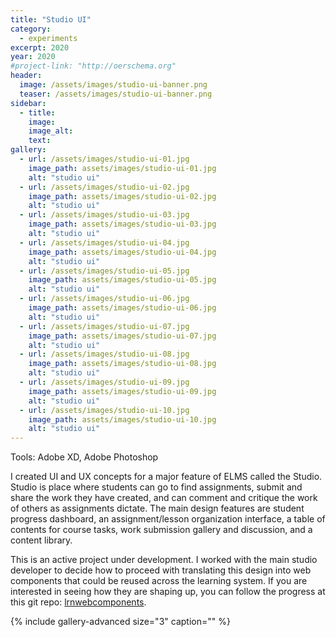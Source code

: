 ```yaml
---
title: "Studio UI"
category:
  - experiments
excerpt: 2020
year: 2020
#project-link: "http://oerschema.org"
header:
  image: /assets/images/studio-ui-banner.png
  teaser: /assets/images/studio-ui-banner.png
sidebar:
  - title:
    image:
    image_alt:
    text:
gallery:
  - url: /assets/images/studio-ui-01.jpg
    image_path: assets/images/studio-ui-01.jpg
    alt: "studio ui"
  - url: /assets/images/studio-ui-02.jpg
    image_path: assets/images/studio-ui-02.jpg
    alt: "studio ui"
  - url: /assets/images/studio-ui-03.jpg
    image_path: assets/images/studio-ui-03.jpg
    alt: "studio ui"
  - url: /assets/images/studio-ui-04.jpg
    image_path: assets/images/studio-ui-04.jpg
    alt: "studio ui"
  - url: /assets/images/studio-ui-05.jpg
    image_path: assets/images/studio-ui-05.jpg
    alt: "studio ui"
  - url: /assets/images/studio-ui-06.jpg
    image_path: assets/images/studio-ui-06.jpg
    alt: "studio ui"
  - url: /assets/images/studio-ui-07.jpg
    image_path: assets/images/studio-ui-07.jpg
    alt: "studio ui"
  - url: /assets/images/studio-ui-08.jpg
    image_path: assets/images/studio-ui-08.jpg
    alt: "studio ui"
  - url: /assets/images/studio-ui-09.jpg
    image_path: assets/images/studio-ui-09.jpg
    alt: "studio ui"
  - url: /assets/images/studio-ui-10.jpg
    image_path: assets/images/studio-ui-10.jpg
    alt: "studio ui"
---
```

Tools: Adobe XD, Adobe Photoshop

I created UI and UX concepts for a major feature of ELMS called the Studio. Studio is place where students can go to find assignments, submit and share the work they have created, and can comment and critique the work of others as assignments dictate. The main design features are student progress dashboard, an assignment/lesson organization interface, a table of contents for course tasks, work submission gallery and discussion, and a content library.

This is an active project under development. I worked with the main studio developer to decide how to proceed with translating this design into web components that could be reused across the learning system. If you are interested in seeing how they are shaping up, you can follow the progress at this git repo: [lrnwebcomponents](https://github.com/elmsln/lrnwebcomponents).


{% include gallery-advanced size="3" caption="" %}
